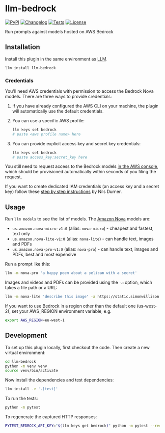 # llm-bedrock

[![PyPI](https://img.shields.io/pypi/v/llm-bedrock.svg)](https://pypi.org/project/llm-bedrock/)
[![Changelog](https://img.shields.io/github/v/release/simonw/llm-bedrock?include_prereleases&label=changelog)](https://github.com/simonw/llm-bedrock/releases)
[![Tests](https://github.com/simonw/llm-bedrock/actions/workflows/test.yml/badge.svg)](https://github.com/simonw/llm-bedrock/actions/workflows/test.yml)
[![License](https://img.shields.io/badge/license-Apache%202.0-blue.svg)](https://github.com/simonw/llm-bedrock/blob/main/LICENSE)

Run prompts against models hosted on AWS Bedrock

## Installation

Install this plugin in the same environment as [LLM](https://llm.datasette.io/).
```bash
llm install llm-bedrock
```

### Credentials

You'll need AWS credentials with permission to access the Bedrock Nova models. There are three ways to provide credentials:

1. If you have already configured the AWS CLI on your machine, the plugin will automatically use the default credentials.

2. You can use a specific AWS profile:
   ```bash
   llm keys set bedrock
   # paste <aws profile name> here
   ```

3. You can provide explicit access key and secret key credentials:
   ```bash
   llm keys set bedrock
   # paste access_key:secret_key here
   ```

You still need to request access to the Bedrock models [in the AWS console](https://us-west-2.console.aws.amazon.com/bedrock/home?region=us-west-2#/), which should be provisioned automatically within seconds of you filing the request.

If you want to create dedicated IAM credentials (an access key and a secret key) follow these [step by step instructions](https://ndurner.github.io/amazon-nova) by Nils Durner.

## Usage

Run `llm models` to see the list of models. The [Amazon Nova](https://aws.amazon.com/blogs/aws/introducing-amazon-nova-frontier-intelligence-and-industry-leading-price-performance/) models are:

- `us.amazon.nova-micro-v1:0` (alias: `nova-micro`) - cheapest and fastest, text only
- `us.amazon.nova-lite-v1:0` (alias: `nova-lite`) - can handle text, images and PDFs
- `us.amazon.nova-pro-v1:0` (alias: `nova-pro`) - can handle text, images and PDFs, best and most expensive

Run a prompt like this:

```bash
llm -m nova-pro 'a happy poem about a pelican with a secret'
```
Images and videos and PDFs can be provided using the `-a` option, which takes a file path or a URL:

```bash
llm -m nova-lite 'describe this image' -a https://static.simonwillison.net/static/2024/pelicans.jpg
```

If you want to use Bedrock in a region other than the default one (us-west-2), set your AWS_REGION environment variable, e.g.

```bash
export AWS_REGION=eu-west-1
```

## Development

To set up this plugin locally, first checkout the code. Then create a new virtual environment:
```bash
cd llm-bedrock
python -m venv venv
source venv/bin/activate
```
Now install the dependencies and test dependencies:
```bash
llm install -e '.[test]'
```
To run the tests:
```bash
python -m pytest
```
To regenerate the captured HTTP responses:
```bash
PYTEST_BEDROCK_API_KEY="$(llm keys get bedrock)" python -m pytest --record-mode all
```

